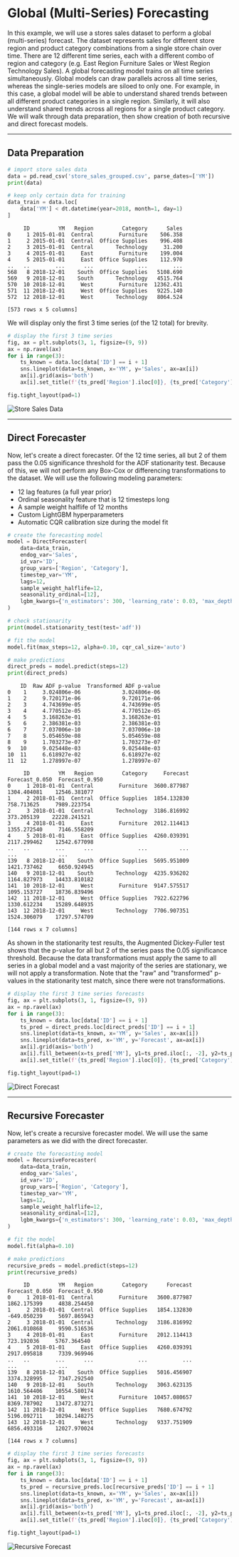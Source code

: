 # Global (Multi-Series) Forecasting

In this example, we will use a stores sales dataset to perform a global (multi-series) forecast.
The dataset represents sales for different store region and product category combinations from a single store chain over time.
There are 12 different time series, each with a different combo of region and category (e.g. East Region Furniture Sales or West Region Technology Sales).
A global forecasting model trains on all time series simultaneously.
Global models can draw parallels across all time series, whereas the single-series models are siloed to only one.
For example, in this case, a global model will be able to understand shared trends between all different product categories in a single region.
Similarly, it will also understand shared trends across all regions for a single product category.
We will walk through data preparation, then show creation of both recursive and direct forecast models.

---

## Data Preparation

```python
# import store sales data
data = pd.read_csv('store_sales_grouped.csv', parse_dates=['YM'])
print(data)

# keep only certain data for training
data_train = data.loc[
    data['YM'] < dt.datetime(year=2018, month=1, day=1)
]
```

```profile
     ID         YM   Region         Category      Sales
0     1 2015-01-01  Central        Furniture    506.358
1     2 2015-01-01  Central  Office Supplies    996.408
2     3 2015-01-01  Central       Technology     31.200
3     4 2015-01-01     East        Furniture    199.004
4     5 2015-01-01     East  Office Supplies    112.970
..   ..        ...      ...              ...        ...
568   8 2018-12-01    South  Office Supplies   5108.690
569   9 2018-12-01    South       Technology   4515.764
570  10 2018-12-01     West        Furniture  12362.431
571  11 2018-12-01     West  Office Supplies   9225.140
572  12 2018-12-01     West       Technology   8064.524

[573 rows x 5 columns]
```

We will display only the first 3 time series (of the 12 total) for brevity.

```python
# display the first 3 time series
fig, ax = plt.subplots(3, 1, figsize=(9, 9))
ax = np.ravel(ax)
for i in range(3):
    ts_known = data.loc[data['ID'] == i + 1]
    sns.lineplot(data=ts_known, x='YM', y='Sales', ax=ax[i])
    ax[i].grid(axis='both')
    ax[i].set_title(f'{ts_pred['Region'].iloc[0]}, {ts_pred['Category'].iloc[0]}')

fig.tight_layout(pad=1)
```

![Store Sales Data](img/example_multi-series_data.png)

---

## Direct Forecaster

Now, let's create a direct forecaster.
Of the 12 time series, all but 2 of them pass the 0.05 significance threshold for the ADF stationarity test.
Because of this, we will not perform any Box-Cox or differencing transformations to the dataset.
We will use the following modeling parameters:

- 12 lag features (a full year prior)
- Ordinal seasonality feature that is 12 timesteps long
- A sample weight halflife of 12 months
- Custom LightGBM hyperparameters
- Automatic CQR calibration size during the model fit

```python
# create the forecasting model
model = DirectForecaster(
    data=data_train,
    endog_var='Sales',
    id_var='ID',
    group_vars=['Region', 'Category'],
    timestep_var='YM',
    lags=12,
    sample_weight_halflife=12,
    seasonality_ordinal=[12],
    lgbm_kwargs={'n_estimators': 300, 'learning_rate': 0.03, 'max_depth': 30, 'reg_lambda': 0.03, 'verbose':-1},
)

# check stationarity
print(model.stationarity_test(test='adf'))

# fit the model
model.fit(max_steps=12, alpha=0.10, cqr_cal_size='auto')

# make predictions
direct_preds = model.predict(steps=12)
print(direct_preds)
```

```profile
    ID  Raw ADF p-value  Transformed ADF p-value
0    1     3.024806e-06             3.024806e-06
1    2     9.720171e-06             9.720171e-06
2    3     4.743699e-05             4.743699e-05
3    4     4.770512e-05             4.770512e-05
4    5     3.168263e-01             3.168263e-01
5    6     2.386381e-03             2.386381e-03
6    7     7.037006e-10             7.037006e-10
7    8     5.054659e-08             5.054659e-08
8    9     1.703273e-07             1.703273e-07
9   10     9.025448e-03             9.025448e-03
10  11     6.618927e-02             6.618927e-02
11  12     1.278997e-07             1.278997e-07

     ID         YM   Region         Category     Forecast  Forecast_0.050  Forecast_0.950 
0     1 2018-01-01  Central        Furniture  3600.877987     1304.404081    12546.381077 
1     2 2018-01-01  Central  Office Supplies  1854.132830      758.713625     7989.223754
2     3 2018-01-01  Central       Technology  3186.816992      373.205139    22228.241521 
3     4 2018-01-01     East        Furniture  2012.114413     1355.272540     7146.558209  
4     5 2018-01-01     East  Office Supplies  4260.039391     2117.299462    12542.677098 
..   ..        ...      ...              ...          ...             ...             ...  
139   8 2018-12-01    South  Office Supplies  5695.951009     1421.737462     6650.924945  
140   9 2018-12-01    South       Technology  4235.936202     1164.827973    14433.810182 
141  10 2018-12-01     West        Furniture  9147.575517     1095.153727    18736.839496 
142  11 2018-12-01     West  Office Supplies  7922.622796     1330.612234    15289.648935 
143  12 2018-12-01     West       Technology  7706.907351     1524.306079    17297.574709   

[144 rows x 7 columns]
```

As shown in the stationarity test results, the Augmented Dickey-Fuller test shows that the p-value for all but 2 of the 
series pass the 0.05 significance threshold. Because the data transformations must apply the same to all series in a global model
and a vast majority of the series are stationary, we will not apply a transformation.
Note that the "raw" and "transformed" p-values in the stationarity test match, since there were not transformations.

```python
# display the first 3 time series forecasts
fig, ax = plt.subplots(3, 1, figsize=(9, 9))
ax = np.ravel(ax)
for i in range(3):
    ts_known = data.loc[data['ID'] == i + 1]
    ts_pred = direct_preds.loc[direct_preds['ID'] == i + 1]
    sns.lineplot(data=ts_known, x='YM', y='Sales', ax=ax[i])
    sns.lineplot(data=ts_pred, x='YM', y='Forecast', ax=ax[i])
    ax[i].grid(axis='both')
    ax[i].fill_between(x=ts_pred['YM'], y1=ts_pred.iloc[:, -2], y2=ts_pred.iloc[:, -1], alpha=0.2, color='orange')
    ax[i].set_title(f'{ts_pred['Region'].iloc[0]}, {ts_pred['Category'].iloc[0]}')

fig.tight_layout(pad=1)
```

![Direct Forecast](img/example_multi-series_direct.png)

---

## Recursive Forecaster

Now, let's create a recursive forecaster model.
We will use the same parameters as we did with the direct forecaster.

```python
# create the forecasting model
model = RecursiveForecaster(
    data=data_train,
    endog_var='Sales',
    id_var='ID',
    group_vars=['Region', 'Category'],
    timestep_var='YM',
    lags=12,
    sample_weight_halflife=12,
    seasonality_ordinal=[12],
    lgbm_kwargs={'n_estimators': 300, 'learning_rate': 0.03, 'max_depth': 30, 'reg_lambda': 0.03, 'verbose':-1},
)

# fit the model
model.fit(alpha=0.10)

# make predictions
recursive_preds = model.predict(steps=12)
print(recursive_preds)
```

```profile
     ID         YM   Region         Category      Forecast  Forecast_0.050  Forecast_0.950
0     1 2018-01-01  Central        Furniture   3600.877987     1862.175399     4838.254450
1     2 2018-01-01  Central  Office Supplies   1854.132830     -649.050239     5697.865943
2     3 2018-01-01  Central       Technology   3186.816992     2061.010868     9590.516536
3     4 2018-01-01     East        Furniture   2012.114413      723.192036     5767.364540
4     5 2018-01-01     East  Office Supplies   4260.039391     2917.095818     7339.969946
..   ..        ...      ...              ...           ...             ...             ...
139   8 2018-12-01    South  Office Supplies   5016.456907     3374.328995     7347.292540
140   9 2018-12-01    South       Technology   3063.623135     1610.564406    10554.580174
141  10 2018-12-01     West        Furniture  10457.080657     8369.787902    13472.873271
142  11 2018-12-01     West  Office Supplies   7680.674792     5196.092711    10294.148275
143  12 2018-12-01     West       Technology   9337.751909     6856.493316    12027.970024

[144 rows x 7 columns]
```

```python
# display the first 3 time series forecasts
fig, ax = plt.subplots(3, 1, figsize=(9, 9))
ax = np.ravel(ax)
for i in range(3):
    ts_known = data.loc[data['ID'] == i + 1]
    ts_pred = recursive_preds.loc[recursive_preds['ID'] == i + 1]
    sns.lineplot(data=ts_known, x='YM', y='Sales', ax=ax[i])
    sns.lineplot(data=ts_pred, x='YM', y='Forecast', ax=ax[i])
    ax[i].grid(axis='both')
    ax[i].fill_between(x=ts_pred['YM'], y1=ts_pred.iloc[:, -2], y2=ts_pred.iloc[:, -1], alpha=0.2, color='orange')
    ax[i].set_title(f'{ts_pred['Region'].iloc[0]}, {ts_pred['Category'].iloc[0]}')

fig.tight_layout(pad=1)
```

![Recursive Forecast](img/example_multi-series_recursive.png)